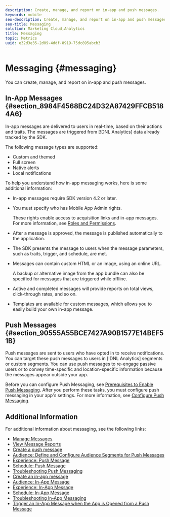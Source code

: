 ```yaml
---
description: Create, manage, and report on in-app and push messages.
keywords: mobile
seo-description: Create, manage, and report on in-app and push messages.
seo-title: Messaging
solution: Marketing Cloud,Analytics
title: Messaging
topic: Metrics
uuid: e32d3e35-2d09-4ddf-8919-75dc895abcb3
---
```


# Messaging {#messaging}

You can create, manage, and report on in-app and push messages.


## In-App Messages {#section_8984F4568BC24D32A87429FFCB5184A6}

In-app messages are delivered to users in real-time, based on their actions and traits. The messages are triggered from [!DNL Analytics] data already tracked by the SDK.

The following message types are supported:

* Custom and themed 
* Full screen 
* Native alerts 
* Local notifications

To help you understand how in-app messaging works, here is some additional information:

* In-app messages require SDK version 4.2 or later. 
* You must specify who has Mobile App Admin rights.
    
  These rights enable access to acquisition links and in-app messages. For more information, see [Roles and Permissions](../gs/c-mob-roles-and-permissions.md#concept_B1EC13F686F742D1AD7025C38F60A70D). 
* After a message is approved, the message is published automatically to the application. 
* The SDK presents the message to users when the message parameters, such as traits, trigger, and schedule, are met. 
* Messages can contain custom HTML or an image, using an online URL.

    A backup or alternative image from the app bundle can also be specified for messages that are triggered while offline. 
* Active and completed messages will provide reports on total views, click-through rates, and so on. 
* Templates are available for custom messages, which allows you to easily build your own in-app message.

## Push Messages {#section_90555A55BCE7427A90B1577E14BEF51B}

Push messages are sent to users who have opted in to receive notifications. You can target these push messages to users in [!DNL Analytics] segments or custom segments. You can use push messages to re-engage passive users or to convey time-specific and location-specific information because the messages appear outside your app.

Before you can configure Push Messaging, see [Prerequisites to Enable Push Messaging](../c-manage-app-settings/c-mob-confg-app/configure-push-messaging/prerequisites-push-messaging.md#concept_28A61FEE3C7F48F1866BD1995EC43ACE). After you perform these tasks, you must configure push messaging in your app's settings. For more information, see [Configure Push Messaging](../c-manage-app-settings/c-mob-confg-app/configure-push-messaging/configure-push-messaging.md#concept_37A4002F4EA549C99FFD9EBC95554D9C).

## Additional Information

For additional information about messaging, see the following links:

* [Manage Messages](messages-manage.md)
* [View Message Reports](view-message-reports.md)
* [Create a push message](t-create-push-message.md)
* [Audience: Define and Configure Audience Segments for Push Messages](c-audience-push-message.md)
* [Experience: Push Message](c-experience--push-message.md)
* [Schedule: Push Message](c-schedule-push-message.md)
* [Troubleshooting Push Messaging](c-troubleshooting-push-messaging.md)
* [Create an in-app message](t-in-app-message.md)
* [Audience: In-App Message](c-audience-in-app-message.md)
* [Experience: In-App Message](c-experience-in-app-message.md)
* [Schedule: In-App Message](c-schedule-in-app-message.md)
* [Troubleshooting In-App Messaging](in-apps-ts.md)
* [Trigger an In-App Message when the App is Opened from a Push Message](t-mob-trig-in-app-open-app-from-push.md)
